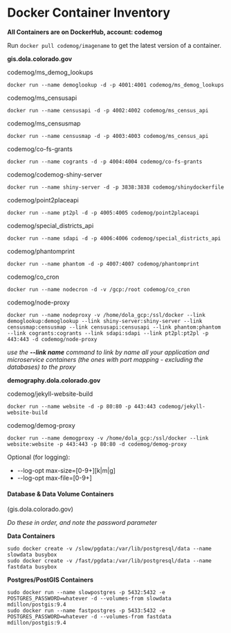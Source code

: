 # Docker Container Inventory

**All Containers are on DockerHub, account: codemog**

Run ```docker pull codemog/imagename``` to get the latest version of a container.


**gis.dola.colorado.gov**


codemog/ms\_demog\_lookups
```
docker run --name demoglookup -d -p 4001:4001 codemog/ms_demog_lookups
```

codemog/ms\_censusapi
```
docker run --name censusapi -d -p 4002:4002 codemog/ms_census_api
```

codemog/ms\_censusmap
```
docker run --name censusmap -d -p 4003:4003 codemog/ms_census_api
```

codemog/co-fs-grants
```
docker run --name cogrants -d -p 4004:4004 codemog/co-fs-grants
```

codemog/codemog-shiny-server
```
docker run --name shiny-server -d -p 3838:3838 codemog/shinydockerfile
```

codemog/point2placeapi
```
docker run --name pt2pl -d -p 4005:4005 codemog/point2placeapi
```

codemog/special\_districts\_api
```
docker run --name sdapi -d -p 4006:4006 codemog/special_districts_api
```

codemog/phantomprint
```
docker run --name phantom -d -p 4007:4007 codemog/phantomprint
```

codemog/co\_cron
```
docker run --name nodecron -d -v /gcp:/root codemog/co_cron
```

codemog/node-proxy
```
docker run --name nodeproxy -v /home/dola_gcp:/ssl/docker --link demoglookup:demoglookup --link shiny-server:shiny-server --link censusmap:censusmap --link censusapi:censusapi --link phantom:phantom --link cogrants:cogrants --link sdapi:sdapi --link pt2pl:pt2pl -p 443:443 -d codemog/node-proxy
```
*use the <b>--link name</b> command to link by name all your application and microservice containers (the ones with port mapping - excluding the databases) to the proxy*




**demography.dola.colorado.gov**

codemog/jekyll-website-build
```
docker run --name website -d -p 80:80 -p 443:443 codemog/jekyll-website-build
```

codemog/demog-proxy
```
docker run --name demogproxy -v /home/dola_gcp:/ssl/docker --link website:website -p 443:443 -p 80:80 -d codemog/demog-proxy

```



Optional (for logging):

- --log-opt max-size=[0-9+][k|m|g]
- --log-opt max-file=[0-9+]



#### Database & Data Volume Containers
(gis.dola.colorado.gov)


*Do these in order, and note the password parameter*

**Data Containers**
```
sudo docker create -v /slow/pgdata:/var/lib/postgresql/data --name slowdata busybox
sudo docker create -v /fast/pgdata:/var/lib/postgresql/data --name fastdata busybox
```

**Postgres/PostGIS Containers**
```
sudo docker run --name slowpostgres -p 5432:5432 -e POSTGRES_PASSWORD=whatever -d --volumes-from slowdata mdillon/postgis:9.4
sudo docker run --name fastpostgres -p 5433:5432 -e POSTGRES_PASSWORD=whatever -d --volumes-from fastdata mdillon/postgis:9.4
```


